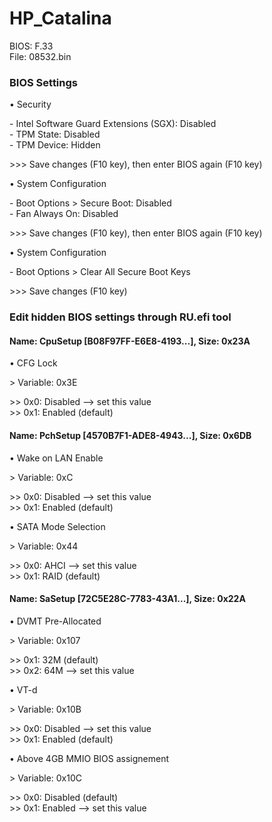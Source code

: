 # HP_Catalina

BIOS: F.33  
File: 08532.bin

### BIOS Settings

• Security

\- Intel Software Guard Extensions (SGX): Disabled  
\- TPM State: Disabled  
\- TPM Device: Hidden

\>>> Save changes (F10 key), then enter BIOS again (F10 key)

• System Configuration

\- Boot Options > Secure Boot: Disabled  
\- Fan Always On: Disabled

\>>> Save changes (F10 key), then enter BIOS again (F10 key)

• System Configuration

\- Boot Options > Clear All Secure Boot Keys

\>>> Save changes (F10 key)

### Edit hidden BIOS settings through RU.efi tool

#### Name: CpuSetup [B08F97FF-E6E8-4193...], Size: 0x23A

• CFG Lock

\> Variable: 0x3E

\>> 0x0: Disabled --> set this value  
\>> 0x1: Enabled (default)

#### Name: PchSetup [4570B7F1-ADE8-4943...], Size: 0x6DB

• Wake on LAN Enable

\> Variable: 0xC

\>> 0x0: Disabled --> set this value  
\>> 0x1: Enabled (default)

• SATA Mode Selection

\> Variable: 0x44

\>> 0x0: AHCI --> set this value  
\>> 0x1: RAID (default)

#### Name: SaSetup [72C5E28C-7783-43A1...], Size: 0x22A

• DVMT Pre-Allocated

\> Variable: 0x107

\>> 0x1: 32M (default)  
\>> 0x2: 64M --> set this value

• VT-d

\> Variable: 0x10B

\>> 0x0: Disabled --> set this value  
\>> 0x1: Enabled (default)

• Above 4GB MMIO BIOS assignement

\> Variable: 0x10C

\>> 0x0: Disabled (default)  
\>> 0x1: Enabled --> set this value
